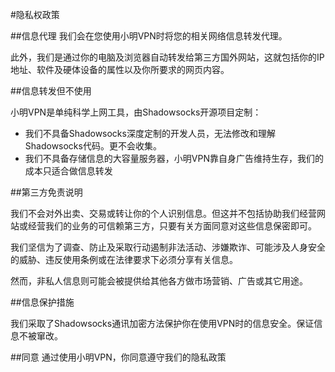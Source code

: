 #隐私权政策

##信息代理
我们会在您使用小明VPN时将您的相关网络信息转发代理。

此外，我们是通过你的电脑及浏览器自动转发给第三方国外网站，这就包括你的IP地址、软件及硬体设备的属性以及你所要求的网页内容。

##信息转发但不使用

小明VPN是单纯科学上网工具，由Shadowsocks开源项目定制：

- 我们不具备Shadowsocks深度定制的开发人员，无法修改和理解Shadowsocks代码。更不会收集。
- 我们不具备存储信息的大容量服务器，小明VPN靠自身广告维持生存，我们的成本只适合做信息转发
 
##第三方免责说明

我们不会对外出卖、交易或转让你的个人识别信息。但这并不包括协助我们经营网站或经营我们的业务的可信赖第三方，只要有关方面同意对这些信息保密即可。

我们坚信为了调查、防止及采取行动遏制非法活动、涉嫌欺诈、可能涉及人身安全的威胁、违反使用条例或在法律要求下必须分享有关信息。

然而，非私人信息则可能会被提供给其他各方做市场营销、广告或其它用途。

##信息保护措施

我们采取了Shadowsocks通讯加密方法保护你在使用VPN时的信息安全。保证信息不被窜改。

##同意
通过使用小明VPN，你同意遵守我们的隐私政策
